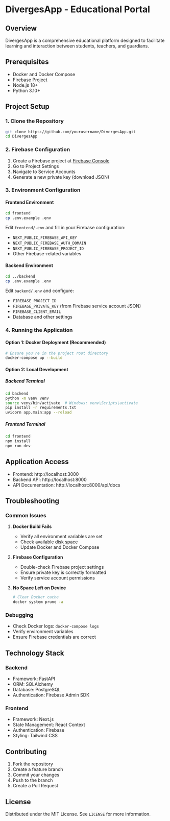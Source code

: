 # DivergesApp - Educational Portal

## Overview

DivergesApp is a comprehensive educational platform designed to facilitate learning and interaction between students, teachers, and guardians.

## Prerequisites

- Docker and Docker Compose
- Firebase Project
- Node.js 18+
- Python 3.10+

## Project Setup

### 1. Clone the Repository
```bash
git clone https://github.com/yourusername/DivergesApp.git
cd DivergesApp
```

### 2. Firebase Configuration

1. Create a Firebase project at [Firebase Console](https://console.firebase.google.com/)
2. Go to Project Settings
3. Navigate to Service Accounts
4. Generate a new private key (download JSON)

### 3. Environment Configuration

#### Frontend Environment
```bash
cd frontend
cp .env.example .env
```

Edit `frontend/.env` and fill in your Firebase configuration:
- `NEXT_PUBLIC_FIREBASE_API_KEY`
- `NEXT_PUBLIC_FIREBASE_AUTH_DOMAIN`
- `NEXT_PUBLIC_FIREBASE_PROJECT_ID`
- Other Firebase-related variables

#### Backend Environment
```bash
cd ../backend
cp .env.example .env
```

Edit `backend/.env` and configure:
- `FIREBASE_PROJECT_ID`
- `FIREBASE_PRIVATE_KEY` (from Firebase service account JSON)
- `FIREBASE_CLIENT_EMAIL`
- Database and other settings

### 4. Running the Application

#### Option 1: Docker Deployment (Recommended)
```bash
# Ensure you're in the project root directory
docker-compose up --build
```

#### Option 2: Local Development

##### Backend Terminal
```bash
cd backend
python -m venv venv
source venv/bin/activate  # Windows: venv\Scripts\activate
pip install -r requirements.txt
uvicorn app.main:app --reload
```

##### Frontend Terminal
```bash
cd frontend
npm install
npm run dev
```

## Application Access

- Frontend: http://localhost:3000
- Backend API: http://localhost:8000
- API Documentation: http://localhost:8000/api/docs

## Troubleshooting

### Common Issues

1. **Docker Build Fails**
   - Verify all environment variables are set
   - Check available disk space
   - Update Docker and Docker Compose

2. **Firebase Configuration**
   - Double-check Firebase project settings
   - Ensure private key is correctly formatted
   - Verify service account permissions

3. **No Space Left on Device**
   ```bash
   # Clear Docker cache
   docker system prune -a
   ```

### Debugging

- Check Docker logs: `docker-compose logs`
- Verify environment variables
- Ensure Firebase credentials are correct

## Technology Stack

### Backend
- Framework: FastAPI
- ORM: SQLAlchemy
- Database: PostgreSQL
- Authentication: Firebase Admin SDK

### Frontend
- Framework: Next.js
- State Management: React Context
- Authentication: Firebase
- Styling: Tailwind CSS

## Contributing

1. Fork the repository
2. Create a feature branch
3. Commit your changes
4. Push to the branch
5. Create a Pull Request

## License

Distributed under the MIT License. See `LICENSE` for more information.
